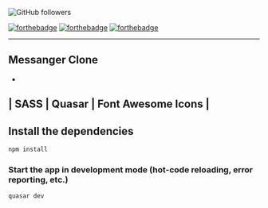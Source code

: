 ![GitHub followers](https://img.shields.io/github/followers/floki1250?style=social)

[![forthebadge](https://forthebadge.com/images/badges/built-with-love.svg)](https://forthebadge.com)
[![forthebadge](https://forthebadge.com/images/badges/made-with-vue.svg)](https://forthebadge.com)
[![forthebadge](https://forthebadge.com/images/badges/open-source.svg)](https://forthebadge.com)


----------------
Messanger Clone
-----------------

-
| SASS | Quasar | Font Awesome Icons |
-
## Install the dependencies
```bash
npm install
```

### Start the app in development mode (hot-code reloading, error reporting, etc.)
```bash
quasar dev
```

